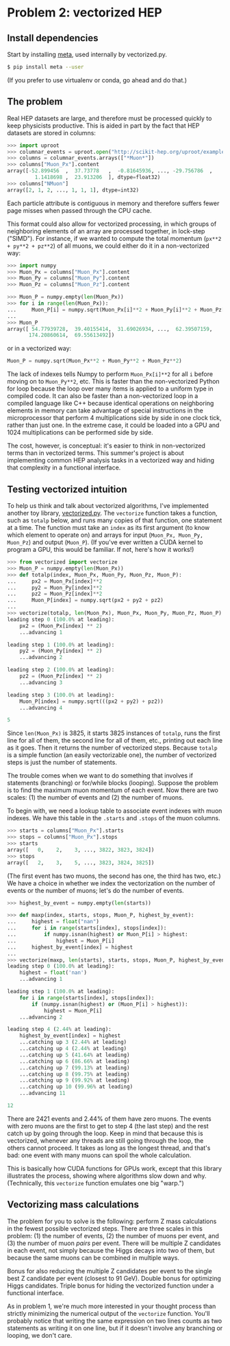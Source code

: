 # Problem 2: vectorized HEP

## Install dependencies

Start by installing [meta](https://github.com/srossross/Meta), used internally by vectorized.py.

```bash
$ pip install meta --user
```

(If you prefer to use virtualenv or conda, go ahead and do that.)

## The problem

Real HEP datasets are large, and therefore must be processed quickly to keep physicists productive. This is aided in part by the fact that HEP datasets are stored in columns:

```python
>>> import uproot
>>> columnar_events = uproot.open("http://scikit-hep.org/uproot/examples/HZZ.root")["events"]
>>> columns = columnar_events.arrays(["*Muon*"])
>>> columns["Muon_Px"].content
array([-52.899456  ,  37.73778   ,  -0.81645936, ..., -29.756786  ,
         1.1418698 ,  23.913206  ], dtype=float32)
>>> columns["NMuon"]
array([2, 1, 2, ..., 1, 1, 1], dtype=int32)
```

Each particle attribute is contiguous in memory and therefore suffers fewer page misses when passed through the CPU cache.

This format could also allow for vectorized processing, in which groups of neighboring elements of an array are processed together, in lock-step ("SIMD"). For instance, if we wanted to compute the total momentum (`px**2 + py**2 + pz**2`) of all muons, we could either do it in a non-vectorized way:

```python
>>> import numpy
>>> Muon_Px = columns["Muon_Px"].content
>>> Muon_Py = columns["Muon_Py"].content
>>> Muon_Pz = columns["Muon_Pz"].content

>>> Muon_P = numpy.empty(len(Muon_Px))
>>> for i in range(len(Muon_Px)):
...     Muon_P[i] = numpy.sqrt(Muon_Px[i]**2 + Muon_Py[i]**2 + Muon_Pz[i]**2)
...
>>> Muon_P
array([ 54.77939728,  39.40155414,  31.69026934, ...,  62.39507159,
       174.20860614,  69.55613492])
```

or in a vectorized way:

```python
Muon_P = numpy.sqrt(Muon_Px**2 + Muon_Py**2 + Muon_Pz**2)
```

The lack of indexes tells Numpy to perform `Muon_Px[i]**2` for all `i` before moving on to `Muon_Py**2`, etc. This is faster than the non-vectorized Python for loop because the loop over many items is applied to a uniform type in compiled code. It can also be faster than a non-vectorized loop in a compiled language like C++ because identical operations on neighboring elements in memory can take advantage of special instructions in the microprocessor that perform 4 multiplications side by side in one clock tick, rather than just one. In the extreme case, it could be loaded into a GPU and 1024 multiplications can be performed side by side.

The cost, however, is conceptual: it's easier to think in non-vectorized terms than in vectorized terms. This summer's project is about implementing common HEP analysis tasks in a vectorized way and hiding that complexity in a functional interface.

## Testing vectorized intuition

To help us think and talk about vectorized algorithms, I've implemented another toy library, [vectorized.py](vectorized.py). The `vectorize` function takes a function, such as `totalp` below, and runs many copies of that function, one statement at a time. The function must take an `index` as its first argument (to know which element to operate on) and arrays for input (`Muon_Px, Muon_Py, Muon_Pz`) and output (`Muon_P`). (If you've ever written a CUDA kernel to program a GPU, this would be familiar. If not, here's how it works!)

```python
>>> from vectorized import vectorize
>>> Muon_P = numpy.empty(len(Muon_Px))
>>> def totalp(index, Muon_Px, Muon_Py, Muon_Pz, Muon_P):
...     px2 = Muon_Px[index]**2
...     py2 = Muon_Py[index]**2
...     pz2 = Muon_Pz[index]**2
...     Muon_P[index] = numpy.sqrt(px2 + py2 + pz2)
... 
>>> vectorize(totalp, len(Muon_Px), Muon_Px, Muon_Py, Muon_Pz, Muon_P)
leading step 0 (100.0% at leading): 
    px2 = (Muon_Px[index] ** 2)
    ...advancing 1

leading step 1 (100.0% at leading): 
    py2 = (Muon_Py[index] ** 2)
    ...advancing 2

leading step 2 (100.0% at leading): 
    pz2 = (Muon_Pz[index] ** 2)
    ...advancing 3

leading step 3 (100.0% at leading): 
    Muon_P[index] = numpy.sqrt(((px2 + py2) + pz2))
    ...advancing 4

5
```

Since `len(Muon_Px)` is 3825, it starts 3825 instances of `totalp`, runs the first line for all of them, the second line for all of them, etc., printing out each line as it goes. Then it returns the number of vectorized steps. Because `totalp` is a simple function (an easily vectorizable one), the number of vectorized steps is just the number of statements.

The trouble comes when we want to do something that involves if statements (branching) or for/while blocks (looping). Suppose the problem is to find the maximum muon momentum of each event. Now there are two scales: (1) the number of events and (2) the number of muons.

To begin with, we need a lookup table to associate event indexes with muon indexes. We have this table in the `.starts` and `.stops` of the muon columns.

```python
>>> starts = columns["Muon_Px"].starts
>>> stops = columns["Muon_Px"].stops
>>> starts
array([   0,    2,    3, ..., 3822, 3823, 3824])
>>> stops
array([   2,    3,    5, ..., 3823, 3824, 3825])
```

(The first event has two muons, the second has one, the third has two, etc.) We have a choice in whether we index the vectorization on the number of events or the number of muons; let's do the number of events.

```python
>>> highest_by_event = numpy.empty(len(starts))

>>> def maxp(index, starts, stops, Muon_P, highest_by_event):
...     highest = float("nan")
...     for i in range(starts[index], stops[index]):
...         if numpy.isnan(highest) or Muon_P[i] > highest:
...             highest = Muon_P[i]
...     highest_by_event[index] = highest
... 
>>> vectorize(maxp, len(starts), starts, stops, Muon_P, highest_by_event)
leading step 0 (100.0% at leading): 
    highest = float('nan')
    ...advancing 1

leading step 1 (100.0% at leading): 
    for i in range(starts[index], stops[index]):
        if (numpy.isnan(highest) or (Muon_P[i] > highest)):    
            highest = Muon_P[i]
    ...advancing 2

leading step 4 (2.44% at leading): 
    highest_by_event[index] = highest
    ...catching up 3 (2.44% at leading)
    ...catching up 4 (2.44% at leading)
    ...catching up 5 (41.64% at leading)
    ...catching up 6 (86.66% at leading)
    ...catching up 7 (99.13% at leading)
    ...catching up 8 (99.75% at leading)
    ...catching up 9 (99.92% at leading)
    ...catching up 10 (99.96% at leading)
    ...advancing 11

12
```

There are 2421 events and 2.44% of them have zero muons. The events with zero muons are the first to get to step 4 (the last step) and the rest catch up by going through the loop. Keep in mind that because this is vectorized, whenever any threads are still going through the loop, the others cannot proceed. It takes as long as the longest thread, and that's bad: one event with many muons can spoil the whole calculation.

This is basically how CUDA functions for GPUs work, except that this library illustrates the process, showing where algorithms slow down and why. (Technically, this `vectorize` function emulates one big "warp.")

## Vectorizing mass calculations

The problem for you to solve is the following: perform Z mass calculations in the fewest possible vectorized steps. There are three scales in this problem: (1) the number of events, (2) the number of muons per event, and (3) the number of muon _pairs_ per event. There will be multiple Z candidates in each event, not simply because the Higgs decays into two of them, but because the same muons can be combined in multiple ways.

Bonus for also reducing the multiple Z candidates per event to the single best Z candidate per event (closest to 91 GeV). Double bonus for optimizing Higgs candidates. Triple bonus for hiding the vectorized function under a functional interface.

As in problem 1, we're much more interested in your thought process than strictly minimizing the numerical output of the `vectorize` function. You'll probably notice that writing the same expression on two lines counts as two statements as writing it on one line, but if it doesn't involve any branching or looping, we don't care.
